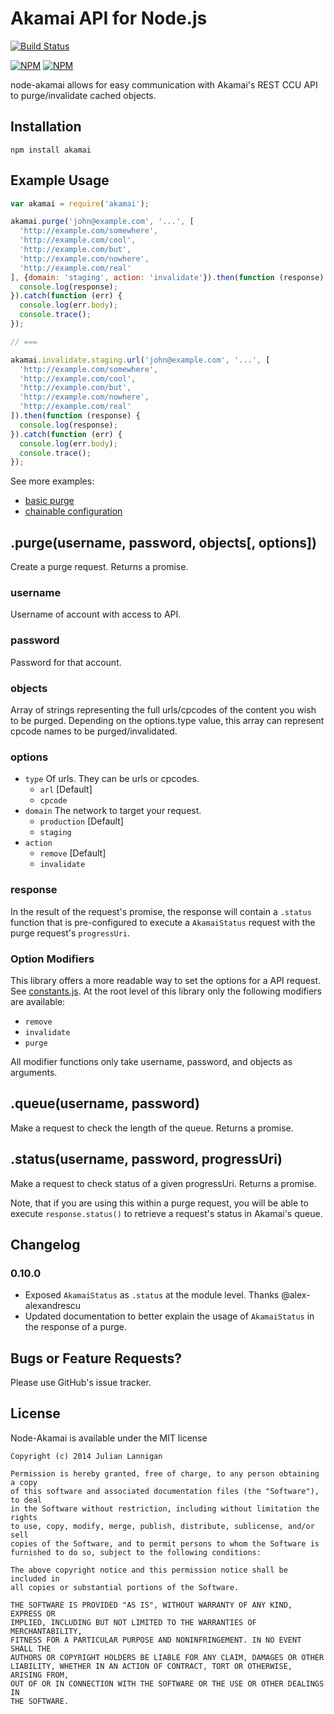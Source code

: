 # Akamai API for Node.js

[![Build Status](https://travis-ci.org/mrlannigan/node-akamai.svg)](https://travis-ci.org/mrlannigan/node-akamai)

[![NPM](https://nodei.co/npm/akamai.png?downloads=true&stars=true)](https://nodei.co/npm/akamai/) [![NPM](https://nodei.co/npm-dl/akamai.png?months=6&height=2)](https://nodei.co/npm/akamai/)

node-akamai allows for easy communication with Akamai's REST CCU API to purge/invalidate cached objects.

## Installation

    npm install akamai

## Example Usage

```javascript
var akamai = require('akamai');

akamai.purge('john@example.com', '...', [
  'http://example.com/somewhere',
  'http://example.com/cool',
  'http://example.com/but',
  'http://example.com/nowhere',
  'http://example.com/real'
], {domain: 'staging', action: 'invalidate'}).then(function (response) {
  console.log(response);
}).catch(function (err) {
  console.log(err.body);
  console.trace();
});

// ===

akamai.invalidate.staging.url('john@example.com', '...', [
  'http://example.com/somewhere',
  'http://example.com/cool',
  'http://example.com/but',
  'http://example.com/nowhere',
  'http://example.com/real'
]).then(function (response) {
  console.log(response);
}).catch(function (err) {
  console.log(err.body);
  console.trace();
});
```

See more examples:
* [basic purge](examples/basic_purge.js)
* [chainable configuration](examples/chainable_purge.js)

## .purge(username, password, objects[, options])

Create a purge request. Returns a promise.

### username

Username of account with access to API.

### password

Password for that account.

### objects

Array of strings representing the full urls/cpcodes of the content you wish to be purged.  Depending on the options.type value, this array can represent cpcode names to be purged/invalidated.

### options

* `type` Of urls. They can be urls or cpcodes.
  * `arl` [Default]
  * `cpcode`
* `domain` The network to target your request.
  * `production` [Default]
  * `staging`
* `action`
  * `remove` [Default]
  * `invalidate`

### response

In the result of the request's promise, the response will contain a `.status` function that is pre-configured to execute a `AkamaiStatus` request with the purge request's `progressUri`.

### Option Modifiers

This library offers a more readable way to set the options for a API request.  See [constants.js](lib/constants.js#L13).  At the root level of this library only the following modifiers are available:

* `remove`
* `invalidate`
* `purge`

All modifier functions only take username, password, and objects as arguments.

## .queue(username, password)

Make a request to check the length of the queue. Returns a promise.

## .status(username, password, progressUri)

Make a request to check status of a given progressUri. Returns a promise.

Note, that if you are using this within a purge request, you will be able to execute `response.status()` to retrieve a request's status in Akamai's queue.

## Changelog

### 0.10.0

* Exposed `AkamaiStatus` as `.status` at the module level. Thanks @alex-alexandrescu
* Updated documentation to better explain the usage of `AkamaiStatus` in the response of a purge.

## Bugs or Feature Requests?

Please use GitHub's issue tracker.

## License

Node-Akamai is available under the MIT license

```
Copyright (c) 2014 Julian Lannigan

Permission is hereby granted, free of charge, to any person obtaining a copy
of this software and associated documentation files (the "Software"), to deal
in the Software without restriction, including without limitation the rights
to use, copy, modify, merge, publish, distribute, sublicense, and/or sell
copies of the Software, and to permit persons to whom the Software is
furnished to do so, subject to the following conditions:

The above copyright notice and this permission notice shall be included in
all copies or substantial portions of the Software.

THE SOFTWARE IS PROVIDED "AS IS", WITHOUT WARRANTY OF ANY KIND, EXPRESS OR
IMPLIED, INCLUDING BUT NOT LIMITED TO THE WARRANTIES OF MERCHANTABILITY,
FITNESS FOR A PARTICULAR PURPOSE AND NONINFRINGEMENT. IN NO EVENT SHALL THE
AUTHORS OR COPYRIGHT HOLDERS BE LIABLE FOR ANY CLAIM, DAMAGES OR OTHER
LIABILITY, WHETHER IN AN ACTION OF CONTRACT, TORT OR OTHERWISE, ARISING FROM,
OUT OF OR IN CONNECTION WITH THE SOFTWARE OR THE USE OR OTHER DEALINGS IN
THE SOFTWARE.
```
